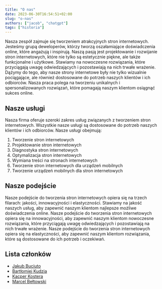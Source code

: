 ```yaml
---
title: "O nas"
date: 2023-06-30T16:54:51+02:00
slug: "o-nas"
authors: ["jacob", "chatgpt"]
tags: ["historia"]
---
```


Nasza zespół zajmuje się tworzeniem atrakcyjnych stron internetowych. Jesteśmy grupą deweloperów, którzy tworzą oszałamiające doświadczenia online, które angażują i inspirują. Naszą pasją jest projektowanie i rozwijanie stron internetowych, które nie tylko są estetycznie piękne, ale także funkcjonalne i użytkowe. Stawiamy na nowoczesne rozwiązania, które przyciągają uwagę odwiedzających i pozostawiają na nich trwałe wrażenie. Dążymy do tego, aby nasze strony internetowe były nie tylko wizualnie pociągające, ale również dostosowane do potrzeb naszych klientów i ich odbiorców. Nasza praca polega na tworzeniu unikalnych i spersonalizowanych rozwiązań, które pomagają naszym klientom osiągnąć sukces online.

## Nasze usługi

Nasza firma oferuje szeroki zakres usług związanych z tworzeniem stron internetowych. Wszystkie nasze usługi są dostosowane do potrzeb naszych klientów i ich odbiorców. Nasze usługi obejmują:

1. Tworzenie stron internetowych
1. Projektowanie stron internetowych
1. Diagnostyka stron internetowych
1. Optymalizacja stron internetowych
1. Wymiana treści na stronach internetowych
1. Tworzenie stron internetowych dla urządzeń mobilnych
1. Tworzenie urządzeń mobilnych dla stron internetowych

## Nasze podejście

Nasze podejście do tworzenia stron internetowych opiera się na trzech filarach: jakości, innowacyjności i elastyczności. Stawiamy na jakość naszych usług, aby zapewnić naszym klientom najlepsze możliwe doświadczenia online. Nasze podejście do tworzenia stron internetowych opiera się na innowacyjności, aby zapewnić naszym klientom nowoczesne rozwiązania, które przyciągają uwagę odwiedzających i pozostawiają na nich trwałe wrażenie. Nasze podejście do tworzenia stron internetowych opiera się na elastyczności, aby zapewnić naszym klientom rozwiązania, które są dostosowane do ich potrzeb i oczekiwań.

## Lista członków

- [Jakub Buciuto](pl/autor/jakub-buciuto/)
- [Bartłomiej Kudzia](pl/autor/bartlomiej-kudzia/)
- [Kacper Kostera](pl/autor/kacper-kostera/)
- [Marcel Bełtowski](pl/autor/marcel-beltowski/)


